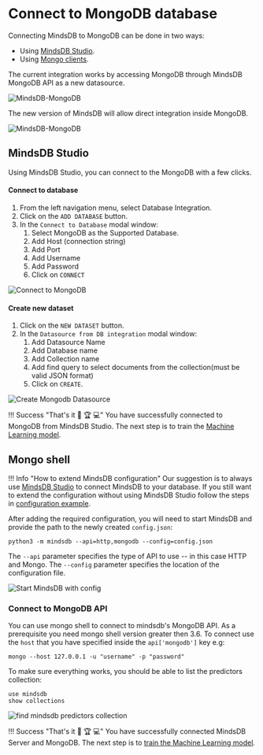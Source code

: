 # Connect to MongoDB database

Connecting MindsDB to MongoDB can be done in two ways:

* Using [MindsDB Studio](#mindsdb-studio).
* Using [Mongo clients](#mongo-shell).

The current integration works by accessing MongoDB through MindsDB MongoDB API as a new datasource.

![MindsDB-MongoDB](/assets/databases/mongodb/mongo-mdb-current.png)

The new version of MindsDB will allow direct integration inside MongoDB.

![MindsDB-MongoDB](/assets/databases/mongodb/mongo-mdb.png)


## MindsDB Studio

Using MindsDB Studio, you can connect to the MongoDB with a few clicks.

#### Connect to database

1. From the left navigation menu, select Database Integration.
2. Click on the `ADD DATABASE` button.
3. In the `Connect to Database` modal window:
    1. Select MongoDB as the Supported Database.
    2. Add Host (connection string)
    3. Add Port
    4. Add Username
    5. Add Password
    6. Click on `CONNECT`


![Connect to MongoDB](/assets/data/mongo/mongo.gif)

#### Create new dataset

1. Click on the `NEW DATASET` button.
2. In the `Datasource from DB integration` modal window:
    1. Add Datasource Name
    2. Add Database name
    3. Add Collection name
    3. Add find query to select documents from the collection(must be valid JSON format)
    4. Click on `CREATE`.

![Create Mongodb Datasource](/assets/data/mongo/mongo-ds.gif)

!!! Success "That's it :tada: :trophy:  :computer:"
    You have successfully connected to MongoDB from MindsDB Studio. The next step is to train the [Machine Learning model](/model/train).


## Mongo shell


!!! Info "How to extend MindsDB configuration"
    Our suggestion is to always use [MindsDB Studio](/datasources/mariadb/#mindsdb-studio) to connect MindsDB to your database. If you still want to extend the configuration without using MindsDB Studio follow the steps in [configuration example](/datasources/configuration/#mongodb-configuration).


After adding the required configuration, you will need to start MindsDB and provide the path to the newly created `config.json`:

```
python3 -m mindsdb --api=http,mongodb --config=config.json
```

The `--api` parameter specifies the type of API to use -- in this case HTTP and Mongo. The `--config` parameter specifies the location of the configuration file.

![Start MindsDB with config](/assets/data/mongo/start-mongo.gif)


### Connect to MongoDB API

You can use mongo shell to connect to mindsdb's MongoDB API. As a prerequisite you need mongo shell version greater then 3.6. To connect use the `host` that you have specified inside the `api['mongodb']` key e.g:

```
mongo --host 127.0.0.1 -u "username" -p "password"
```

To make sure everything works, you should be able to list the predictors collection:

```
use mindsdb
show collections
```

![find mindsdb predictors collection](/assets/data/mongo/find-predictors.gif)

!!! Success "That's it :tada: :trophy:  :computer:"
    You have successfully connected MindsDB Server and MongoDB. The next step is to [train the Machine Learning model](/model/mongodb).

